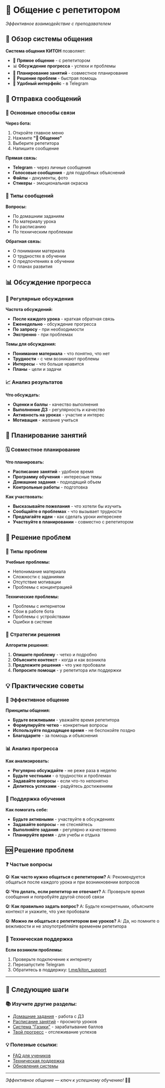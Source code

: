 # 💬 Общение с репетитором

*Эффективное взаимодействие с преподавателем*

## 🎯 Обзор системы общения

**Система общения КИТОН** позволяет:

- 💬 **Прямое общение** - с репетитором
- 📊 **Обсуждение прогресса** - успехи и проблемы
- 📅 **Планирование занятий** - совместное планирование
- 🔧 **Решение проблем** - быстрая помощь
- 📱 **Удобный интерфейс** - в Telegram

## 💬 Отправка сообщений

### 📱 **Основные способы связи**

**Через бота:**
1. Откройте главное меню
2. Нажмите **"💬 Общение"**
3. Выберите репетитора
4. Напишите сообщение

**Прямая связь:**
- **Telegram** - через личные сообщения
- **Голосовые сообщения** - для подробных объяснений
- **Файлы** - документы, фото
- **Стикеры** - эмоциональная окраска

### 📝 **Типы сообщений**

**Вопросы:**
- По домашним заданиям
- По материалу урока
- По расписанию
- По техническим проблемам

**Обратная связь:**
- О понимании материала
- О трудностях в обучении
- О предпочтениях в обучении
- О планах развития

## 📊 Обсуждение прогресса

### 🎯 **Регулярные обсуждения**

**Частота обсуждений:**
- **После каждого урока** - краткая обратная связь
- **Еженедельно** - обсуждение прогресса
- **По запросу** - при необходимости
- **Экстренно** - при проблемах

**Темы для обсуждения:**
- **Понимание материала** - что понятно, что нет
- **Трудности** - с чем возникают проблемы
- **Интересы** - что больше нравится
- **Планы** - цели и задачи

### 📈 **Анализ результатов**

**Что обсуждать:**
- **Оценки и баллы** - качество выполнения
- **Выполнение ДЗ** - регулярность и качество
- **Активность на уроках** - участие и интерес
- **Мотивация** - желание учиться

## 📅 Планирование занятий

### 🗓️ **Совместное планирование**

**Что планировать:**
- **Расписание занятий** - удобное время
- **Программу обучения** - интересные темы
- **Домашние задания** - подходящий объем
- **Контрольные работы** - подготовка

**Как участвовать:**
- **Высказывайте пожелания** - что хотели бы изучить
- **Сообщайте о проблемах** - что вызывает трудности
- **Предлагайте идеи** - как сделать уроки интереснее
- **Участвуйте в планировании** - совместно с репетитором

## 🔧 Решение проблем

### 🚨 **Типы проблем**

**Учебные проблемы:**
- Непонимание материала
- Сложности с заданиями
- Отсутствие мотивации
- Проблемы с концентрацией

**Технические проблемы:**
- Проблемы с интернетом
- Сбои в работе бота
- Проблемы с устройствами
- Ошибки в системе

### 🎯 **Стратегии решения**

**Алгоритм решения:**
1. **Опишите проблему** - четко и подробно
2. **Объясните контекст** - когда и как возникла
3. **Предложите решения** - что уже пробовали
4. **Попросите помощи** - у репетитора или поддержки

## 💡 Практические советы

### 💬 **Эффективное общение**

**Принципы общения:**
- **Будьте вежливыми** - уважайте время репетитора
- **Формулируйте четко** - конкретные вопросы
- **Используйте подходящее время** - не беспокойте поздно
- **Благодарите** - за помощь и объяснения

### 📊 **Анализ прогресса**

**Как анализировать:**
- **Регулярно обсуждайте** - не реже раза в неделю
- **Будьте честными** - о трудностях и проблемах
- **Задавайте вопросы** - если что-то непонятно
- **Делитесь успехами** - радуйтесь достижениям

### 🎯 **Поддержка обучения**

**Как помогать себе:**
- **Будьте активными** - участвуйте в обсуждениях
- **Задавайте вопросы** - не стесняйтесь
- **Выполняйте задания** - регулярно и качественно
- **Планируйте время** - для учебы и отдыха

## 🆘 Решение проблем

### ❓ **Частые вопросы**

**Q: Как часто нужно общаться с репетитором?**
A: Рекомендуется общаться после каждого урока и при возникновении вопросов

**Q: Что делать, если репетитор не отвечает?**
A: Проверьте время сообщения и попробуйте другой способ связи

**Q: Как правильно задать вопрос?**
A: Будьте конкретными, объясните контекст и укажите, что уже пробовали

**Q: Можно ли общаться с репетитором вне уроков?**
A: Да, но помните о вежливости и не злоупотребляйте временем репетитора

### 🔧 **Техническая поддержка**

**Если возникли проблемы:**
1. Проверьте подключение к интернету
2. Перезапустите Telegram
3. Обратитесь в поддержку: [t.me/kiton_support](https://t.me/kiton_support)

---

## 🚀 Следующие шаги

### 📚 **Изучите другие разделы:**
- [Домашние задания](homework.md) - работа с ДЗ
- [Расписание занятий](schedule.md) - просмотр уроков
- [Система "Газики"](gamification.md) - зарабатывание баллов
- [Твой прогресс](progress.md) - отслеживание успехов

### 💡 **Полезные ссылки:**
- [FAQ для учеников](../faq.md#student-faq)
- [Техническая поддержка](../support/technical.md)
- [Обновления системы](../support/updates.md)

---

*Эффективное общение — ключ к успешному обучению!* 💬🌟
